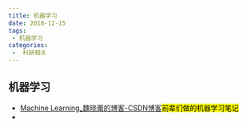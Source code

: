 ```yaml
---
title: 机器学习
date: 2018-12-15
tags:
 - 机器学习
categories:
 -  科研相关
---
```


##  机器学习



- [Machine Learning_魏晓蕾的博客-CSDN博客](https://blog.csdn.net/gongxifacai_believe/category_6834186.html)<mark>前辈们做的机器学习笔记</mark>
- 